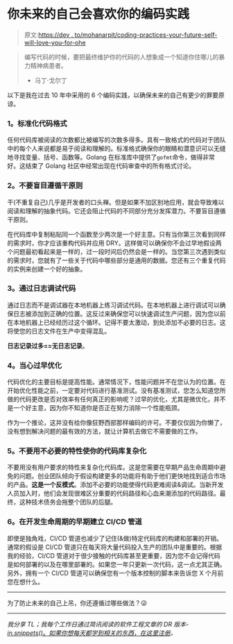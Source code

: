 # 你未来的自己会喜欢你的编码实践

> 原文:[https://dev . to/mohanarpit/coding-practices-your-future-self-will-love-you-for-ohe](https://dev.to/mohanarpit/coding-practices-your-future-self-will-love-you-for-ohe)

> 编写代码的时候，要把最终维护你的代码的人想象成一个知道你住哪儿的暴力精神病患者。
> 
> *   马丁·戈尔丁

以下是我在过去 10 年中采用的 6 个编码实践，以确保未来的自己有更少的罪要原谅。

### [](#1-standardize-code-formatting)**1。标准化代码格式**

任何代码库被阅读的次数都比被编写的次数多得多。具有一致格式的代码对于团队中的每个人来说都是易于阅读和理解的。标准格式确保你的眼睛和潜意识可以无缝地寻找变量、括号、函数等。Golang 在标准库中提供了`gofmt`命令，做得非常好。这结束了 Golang 社区中经常出现在代码审查中的所有格式讨论。

### [](#2-dont-follow-the-dry-principle-blindly%C2%A0)**2。不要盲目遵循干原则**

干(不重复自己)几乎是开发者的口头禅。但是如果不加区别地应用，就会导致难以阅读和理解的抽象代码。它还会阻止代码的不同部分充分发挥潜力。不要盲目遵循干原则。

在代码库中复制粘贴同一个函数至少两次是一个好主意。只有当你第三次看到同样的需求时，你才应该重构代码并应用 DRY。这样做可以确保你不会过早地假设两个问题最初看起来是一样的，过一段时间后仍然会是一样的。当您第三次遇到类似的需求时，您就有了一些关于代码中哪些部分是通用的数据。您还有三个重复代码的实例来创建一个好的抽象。

### [](#3-debug-code-via-logs%C2%A0)**3。通过日志调试代码**

通过日志而不是调试器在本地机器上练习调试代码。在本地机器上进行调试可以确保日志被添加到正确的位置。这反过来确保您可以快速调试生产问题，因为您以前在本地机器上已经经历过这个循环。记得不要太激动，到处添加不必要的日志。这将使您的日志文件在生产中变得混乱。

**日志记录过多==无日志记录**。

### [](#4-beware-of-premature-optimizations)**4。当心过早优化**

代码优化的主要目标是提高性能。通常情况下，性能问题并不在您认为的位置。在开始优化性能之前，一定要对代码进行基准测试。没有基准测试，您怎么知道您所做的代码更改是否对效率有任何真正的影响呢？过早的优化，尤其是微优化，并不是一个好主意，因为你不知道你是否正在努力消除一个性能瓶颈。

作为一个推论，这并没有给你像狂野西部那样编码的许可。不要仅仅因为你懒了，没有想到解决问题的最有效的方法，就让计算机去做它不需要做的工作。

### [](#5-dont-complicate-your-codebase-with-unnecessary-features)**5。不要用不必要的特性使你的代码库复杂化**

不要用没有用户要求的特性来复杂化代码库。这是您需要在早期产品生命周期中避免的问题。创业团队倾向于假设构建更多的功能将有助于他们更快地找到适合市场的产品。**这是一个反模式**。添加不必要的功能使得代码更难阅读&调试。当新开发人员加入时，他们会发现很难区分重要的代码路径和心血来潮添加的代码路径。最终，这种技术债务会拖整个团队的后腿。

### [](#6-setup-a-cicd-pipeline-early-in-the-development-lifecycle)**6。在开发生命周期的早期建立 CI/CD 管道**

即使是独角戏，CI/CD 管道也减少了记住(&做)特定代码库的构建和部署的开销。通常的假设是 CI/CD 管道只在每天将大量代码投入生产的团队中是重要的。根据我的经验，CI/CD 管道对于很少接触的代码库甚至更重要，因为您不会记得代码是如何部署的以及在哪里部署的。如果您一年只更新一次代码，这一点尤其正确。另外，拥有一个 CI/CD 管道可以确保您有一个版本控制的脚本来告诉您 X 个月前您在想什么。

* * *

为了防止未来的自己上吊，你还遵循过哪些做法？😜

* * *

*我分享 TL；我每个工作日通过简讯阅读的软件工程文章的 DR 版本- [in.snippets()。如果你想每天都学到相关的东西，在这里注册](https://mailchi.mp/appsmith/insnippets?utm_source=devto&utm_medium=post07&utm_campaign=is)。*
